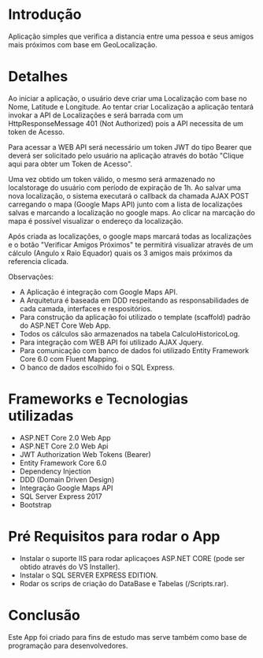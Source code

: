 # Introdução

Aplicação simples que verifica a distancia entre uma pessoa e seus amigos mais próximos com base em GeoLocalização.

# Detalhes

Ao iniciar a aplicação, o usuário deve criar uma Localização com base no Nome, Latitude e Longitude.
Ao tentar criar Localização a aplicação tentará invokar a API de Localizações e será barrada com um HttpResponseMessage 401 (Not Authorized) pois a API necessita de um token de Acesso.

Para acessar a WEB API será necessário um token JWT do tipo Bearer que deverá ser solicitado pelo usuário na aplicação através do botão "Clique aqui para obter um Token de Acesso".

Uma vez obtido um token válido, o mesmo será armazenado no localstorage do usuário com período de expiração de 1h.
Ao salvar uma nova localização, o sistema executará o callback da chamada AJAX POST carregando o mapa (Google Maps API) junto com a lista de localizações salvas e marcando a localização no google maps. 
Ao clicar na marcação do mapa é possível visualizar o endereço da localização.

Após criada as localizações, o google maps marcará todas as localizações e o botão "Verificar Amigos Próximos" te permitirá visualizar através de um cálculo (Angulo x Raio Equador) quais os 3 amigos mais próximos da referencia clicada.

Observações:
- A Aplicação é integração com Google Maps API.
- A Arquitetura é baseada em DDD respeitando as responsabilidades de cada camada, interfaces e respositórios.
- Para construção da aplicação foi utilizado o template (scaffold) padrão do ASP.NET Core Web App.
- Todos os cálculos são armazenados na tabela CalculoHistoricoLog.
- Para integração com WEB API foi utilizado AJAX Jquery.
- Para comunicação com banco de dados foi utilizado Entity Framework Core 6.0 com Fluent Mapping.
- O banco de dados escolhido foi o SQL Express.

# Frameworks e Tecnologias utilizadas

- ASP.NET Core 2.0 Web App
- ASP.NET Core 2.0 Web Api
- JWT Authorization Web Tokens (Bearer)
- Entity Framework Core 6.0
- Dependency Injection
- DDD (Domain Driven Design)
- Integração Google Maps API
- SQL Server Express 2017
- Bootstrap

# Pré Requisitos para rodar o App

- Instalar o suporte IIS para rodar aplicaçoes ASP.NET CORE (pode ser obtido através do VS Installer).
- Instalar o SQL SERVER EXPRESS EDITION.
- Rodar os scrips de criação do DataBase e Tabelas (/Scripts.rar).

# Conclusão

Este App foi criado para fins de estudo mas serve também como base de programação para desenvolvedores.
